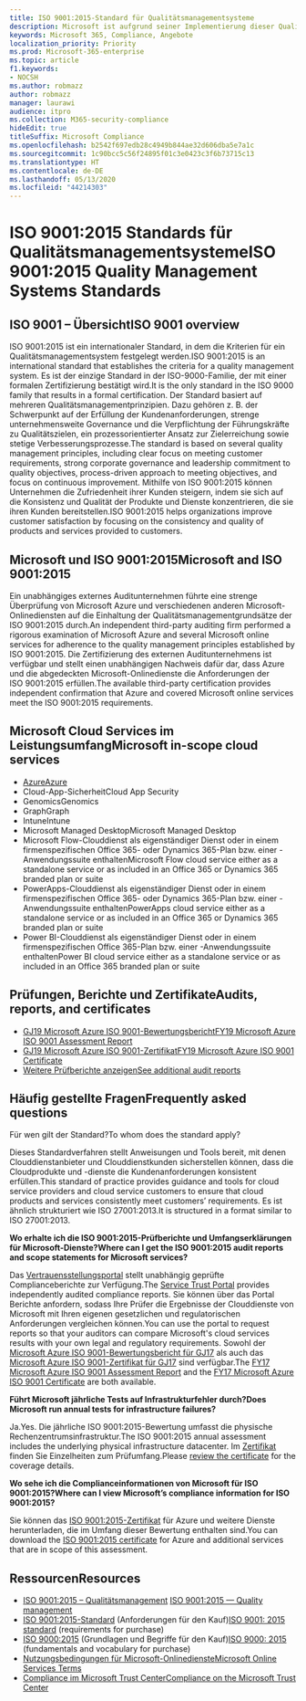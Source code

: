 ```yaml
---
title: ISO 9001:2015-Standard für Qualitätsmanagementsysteme
description: Microsoft ist aufgrund seiner Implementierung dieser Qualitätsmanagementstandards zertifiziert.
keywords: Microsoft 365, Compliance, Angebote
localization_priority: Priority
ms.prod: Microsoft-365-enterprise
ms.topic: article
f1.keywords:
- NOCSH
ms.author: robmazz
author: robmazz
manager: laurawi
audience: itpro
ms.collection: M365-security-compliance
hideEdit: true
titleSuffix: Microsoft Compliance
ms.openlocfilehash: b2542f697edb28c4949b844ae32d606dba5e7a1c
ms.sourcegitcommit: 1c90bcc5c56f24895f01c3e0423c3f6b73715c13
ms.translationtype: HT
ms.contentlocale: de-DE
ms.lasthandoff: 05/13/2020
ms.locfileid: "44214303"
---
```

# <a name="iso-90012015-quality-management-systems-standards"></a><span data-ttu-id="8fd7e-104">ISO 9001:2015 Standards für Qualitätsmanagementsysteme</span><span class="sxs-lookup"><span data-stu-id="8fd7e-104">ISO 9001:2015 Quality Management Systems Standards</span></span>

## <a name="iso-9001-overview"></a><span data-ttu-id="8fd7e-105">ISO 9001 – Übersicht</span><span class="sxs-lookup"><span data-stu-id="8fd7e-105">ISO 9001 overview</span></span>

<span data-ttu-id="8fd7e-106">ISO 9001:2015 ist ein internationaler Standard, in dem die Kriterien für ein Qualitätsmanagementsystem festgelegt werden.</span><span class="sxs-lookup"><span data-stu-id="8fd7e-106">ISO 9001:2015 is an international standard that establishes the criteria for a quality management system.</span></span> <span data-ttu-id="8fd7e-107">Es ist der einzige Standard in der ISO-9000-Familie, der mit einer formalen Zertifizierung bestätigt wird.</span><span class="sxs-lookup"><span data-stu-id="8fd7e-107">It is the only standard in the ISO 9000 family that results in a formal certification.</span></span> <span data-ttu-id="8fd7e-108">Der Standard basiert auf mehreren Qualitätsmanagementprinzipien. Dazu gehören z. B. der Schwerpunkt auf der Erfüllung der Kundenanforderungen, strenge unternehmensweite Governance und die Verpflichtung der Führungskräfte zu Qualitätszielen, ein prozessorientierter Ansatz zur Zielerreichung sowie stetige Verbesserungsprozesse.</span><span class="sxs-lookup"><span data-stu-id="8fd7e-108">The standard is based on several quality management principles, including clear focus on meeting customer requirements, strong corporate governance and leadership commitment to quality objectives, process-driven approach to meeting objectives, and focus on continuous improvement.</span></span> <span data-ttu-id="8fd7e-109">Mithilfe von ISO 9001:2015 können Unternehmen die Zufriedenheit ihrer Kunden steigern, indem sie sich auf die Konsistenz und Qualität der Produkte und Dienste konzentrieren, die sie ihren Kunden bereitstellen.</span><span class="sxs-lookup"><span data-stu-id="8fd7e-109">ISO 9001:2015 helps organizations improve customer satisfaction by focusing on the consistency and quality of products and services provided to customers.</span></span>

## <a name="microsoft-and-iso-90012015"></a><span data-ttu-id="8fd7e-110">Microsoft und ISO 9001:2015</span><span class="sxs-lookup"><span data-stu-id="8fd7e-110">Microsoft and ISO 9001:2015</span></span>

<span data-ttu-id="8fd7e-111">Ein unabhängiges externes Auditunternehmen führte eine strenge Überprüfung von Microsoft Azure und verschiedenen anderen Microsoft-Onlinediensten auf die Einhaltung der Qualitätsmanagementgrundsätze der ISO 9001:2015 durch.</span><span class="sxs-lookup"><span data-stu-id="8fd7e-111">An independent third-party auditing firm performed a rigorous examination of Microsoft Azure and several Microsoft online services for adherence to the quality management principles established by ISO 9001:2015.</span></span> <span data-ttu-id="8fd7e-112">Die Zertifizierung des externen Auditunternehmens ist verfügbar und stellt einen unabhängigen Nachweis dafür dar, dass Azure und die abgedeckten Microsoft-Onlinedienste die Anforderungen der ISO 9001:2015 erfüllen.</span><span class="sxs-lookup"><span data-stu-id="8fd7e-112">The available third-party certification provides independent confirmation that Azure and covered Microsoft online services meet the ISO 9001:2015 requirements.</span></span>

## <a name="microsoft-in-scope-cloud-services"></a><span data-ttu-id="8fd7e-113">Microsoft Cloud Services im Leistungsumfang</span><span class="sxs-lookup"><span data-stu-id="8fd7e-113">Microsoft in-scope cloud services</span></span>

- [<span data-ttu-id="8fd7e-114">Azure</span><span class="sxs-lookup"><span data-stu-id="8fd7e-114">Azure</span></span>](https://aka.ms/AzureCompliance)
- <span data-ttu-id="8fd7e-115">Cloud-App-Sicherheit</span><span class="sxs-lookup"><span data-stu-id="8fd7e-115">Cloud App Security</span></span>
- <span data-ttu-id="8fd7e-116">Genomics</span><span class="sxs-lookup"><span data-stu-id="8fd7e-116">Genomics</span></span>
- <span data-ttu-id="8fd7e-117">Graph</span><span class="sxs-lookup"><span data-stu-id="8fd7e-117">Graph</span></span>
- <span data-ttu-id="8fd7e-118">Intune</span><span class="sxs-lookup"><span data-stu-id="8fd7e-118">Intune</span></span>
- <span data-ttu-id="8fd7e-119">Microsoft Managed Desktop</span><span class="sxs-lookup"><span data-stu-id="8fd7e-119">Microsoft Managed Desktop</span></span>
- <span data-ttu-id="8fd7e-120">Microsoft Flow-Clouddienst als eigenständiger Dienst oder in einem firmenspezifischen Office 365- oder Dynamics 365-Plan bzw. einer -Anwendungssuite enthalten</span><span class="sxs-lookup"><span data-stu-id="8fd7e-120">Microsoft Flow cloud service either as a standalone service or as included in an Office 365 or Dynamics 365 branded plan or suite</span></span>
- <span data-ttu-id="8fd7e-121">PowerApps-Clouddienst als eigenständiger Dienst oder in einem firmenspezifischen Office 365- oder Dynamics 365-Plan bzw. einer -Anwendungssuite enthalten</span><span class="sxs-lookup"><span data-stu-id="8fd7e-121">PowerApps cloud service either as a standalone service or as included in an Office 365 or Dynamics 365 branded plan or suite</span></span>
- <span data-ttu-id="8fd7e-122">Power BI-Clouddienst als eigenständiger Dienst oder in einem firmenspezifischen Office 365-Plan bzw. einer -Anwendungssuite enthalten</span><span class="sxs-lookup"><span data-stu-id="8fd7e-122">Power BI cloud service either as a standalone service or as included in an Office 365 branded plan or suite</span></span>

## <a name="audits-reports-and-certificates"></a><span data-ttu-id="8fd7e-123">Prüfungen, Berichte und Zertifikate</span><span class="sxs-lookup"><span data-stu-id="8fd7e-123">Audits, reports, and certificates</span></span>

- [<span data-ttu-id="8fd7e-124">GJ19 Microsoft Azure ISO 9001-Bewertungsbericht</span><span class="sxs-lookup"><span data-stu-id="8fd7e-124">FY19 Microsoft Azure ISO 9001 Assessment Report</span></span>](https://go.microsoft.com/fwlink/p/?linkid=2077661)
- [<span data-ttu-id="8fd7e-125">GJ19 Microsoft Azure ISO 9001-Zertifikat</span><span class="sxs-lookup"><span data-stu-id="8fd7e-125">FY19 Microsoft Azure ISO 9001 Certificate</span></span>](https://go.microsoft.com/fwlink/p/?linkid=2077747)
- [<span data-ttu-id="8fd7e-126">Weitere Prüfberichte anzeigen</span><span class="sxs-lookup"><span data-stu-id="8fd7e-126">See additional audit reports</span></span>](https://aka.ms/auditreports)

## <a name="frequently-asked-questions"></a><span data-ttu-id="8fd7e-127">Häufig gestellte Fragen</span><span class="sxs-lookup"><span data-stu-id="8fd7e-127">Frequently asked questions</span></span>

<span data-ttu-id="8fd7e-128">Für wen gilt der Standard?</span><span class="sxs-lookup"><span data-stu-id="8fd7e-128">To whom does the standard apply?</span></span>

<span data-ttu-id="8fd7e-129">Dieses Standardverfahren stellt Anweisungen und Tools bereit, mit denen Clouddienstanbieter und Clouddienstkunden sicherstellen können, dass die Cloudprodukte und -dienste die Kundenanforderungen konsistent erfüllen.</span><span class="sxs-lookup"><span data-stu-id="8fd7e-129">This standard of practice provides guidance and tools for cloud service providers and cloud service customers to ensure that cloud products and services consistently meet customers’ requirements.</span></span> <span data-ttu-id="8fd7e-130">Es ist ähnlich strukturiert wie ISO 27001:2013.</span><span class="sxs-lookup"><span data-stu-id="8fd7e-130">It is structured in a format similar to ISO 27001:2013.</span></span>

<span data-ttu-id="8fd7e-131">**Wo erhalte ich die ISO 9001:2015-Prüfberichte und Umfangserklärungen für Microsoft-Dienste?**</span><span class="sxs-lookup"><span data-stu-id="8fd7e-131">**Where can I get the ISO 9001:2015 audit reports and scope statements for Microsoft services?**</span></span>

<span data-ttu-id="8fd7e-132">Das [Vertrauensstellungsportal](https://docs.microsoft.com/microsoft-365/compliance/get-started-with-service-trust-portal) stellt unabhängig geprüfte Complianceberichte zur Verfügung.</span><span class="sxs-lookup"><span data-stu-id="8fd7e-132">The [Service Trust Portal](https://docs.microsoft.com/microsoft-365/compliance/get-started-with-service-trust-portal) provides independently audited compliance reports.</span></span> <span data-ttu-id="8fd7e-133">Sie können über das Portal Berichte anfordern, sodass Ihre Prüfer die Ergebnisse der Clouddienste von Microsoft mit Ihren eigenen gesetzlichen und regulatorischen Anforderungen vergleichen können.</span><span class="sxs-lookup"><span data-stu-id="8fd7e-133">You can use the portal to request reports so that your auditors can compare Microsoft's cloud services results with your own legal and regulatory requirements.</span></span> <span data-ttu-id="8fd7e-134">Sowohl der [Microsoft Azure ISO 9001-Bewertungsbericht für GJ17](https://www.microsoft.com/?ref=aka) als auch das [Microsoft Azure ISO 9001-Zertifikat für GJ17](https://www.microsoft.com/?ref=aka) sind verfügbar.</span><span class="sxs-lookup"><span data-stu-id="8fd7e-134">The [FY17 Microsoft Azure ISO 9001 Assessment Report](https://www.microsoft.com/?ref=aka) and the [FY17 Microsoft Azure ISO 9001 Certificate](https://www.microsoft.com/?ref=aka) are both available.</span></span>

<span data-ttu-id="8fd7e-135">**Führt Microsoft jährliche Tests auf Infrastrukturfehler durch?**</span><span class="sxs-lookup"><span data-stu-id="8fd7e-135">**Does Microsoft run annual tests for infrastructure failures?**</span></span>

<span data-ttu-id="8fd7e-136">Ja.</span><span class="sxs-lookup"><span data-stu-id="8fd7e-136">Yes.</span></span> <span data-ttu-id="8fd7e-137">Die jährliche ISO 9001:2015-Bewertung umfasst die physische Rechenzentrumsinfrastruktur.</span><span class="sxs-lookup"><span data-stu-id="8fd7e-137">The ISO 9001:2015 annual assessment includes the underlying physical infrastructure datacenter.</span></span> <span data-ttu-id="8fd7e-138">Im [Zertifikat](https://www.microsoft.com/?ref=aka) finden Sie Einzelheiten zum Prüfumfang.</span><span class="sxs-lookup"><span data-stu-id="8fd7e-138">Please [review the certificate](https://www.microsoft.com/?ref=aka) for the coverage details.</span></span>

<span data-ttu-id="8fd7e-139">**Wo sehe ich die Complianceinformationen von Microsoft für ISO 9001:2015?**</span><span class="sxs-lookup"><span data-stu-id="8fd7e-139">**Where can I view Microsoft’s compliance information for ISO 9001:2015?**</span></span>

<span data-ttu-id="8fd7e-140">Sie können das [ISO 9001:2015-Zertifikat](https://www.microsoft.com/?ref=aka) für Azure und weitere Dienste herunterladen, die im Umfang dieser Bewertung enthalten sind.</span><span class="sxs-lookup"><span data-stu-id="8fd7e-140">You can download the [ISO 9001:2015 certificate](https://www.microsoft.com/?ref=aka) for Azure and additional services that are in scope of this assessment.</span></span>

## <a name="resources"></a><span data-ttu-id="8fd7e-141">Ressourcen</span><span class="sxs-lookup"><span data-stu-id="8fd7e-141">Resources</span></span>

- <span data-ttu-id="8fd7e-142">[ISO 9001:2015 – Qualitätsmanagement](https://www.iso.org/iso-9001-quality-management.html) </span><span class="sxs-lookup"><span data-stu-id="8fd7e-142">[ISO 9001:2015 — Quality management](https://www.iso.org/iso-9001-quality-management.html)</span></span>
- <span data-ttu-id="8fd7e-143">[ISO 9001:2015-Standard](https://www.iso.org/standard/62085.html) (Anforderungen für den Kauf)</span><span class="sxs-lookup"><span data-stu-id="8fd7e-143">[ISO 9001: 2015 standard](https://www.iso.org/standard/62085.html) (requirements for purchase)</span></span>
- <span data-ttu-id="8fd7e-144">[ISO 9000:2015](https://www.iso.org/standard/45481.html) (Grundlagen und Begriffe für den Kauf)</span><span class="sxs-lookup"><span data-stu-id="8fd7e-144">[ISO 9000: 2015](https://www.iso.org/standard/45481.html) (fundamentals and vocabulary for purchase)</span></span>
- [<span data-ttu-id="8fd7e-145">Nutzungsbedingungen für Microsoft-Onlinedienste</span><span class="sxs-lookup"><span data-stu-id="8fd7e-145">Microsoft Online Services Terms</span></span>](https://aka.ms/Online-Services-Terms)
- [<span data-ttu-id="8fd7e-146">Compliance im Microsoft Trust Center</span><span class="sxs-lookup"><span data-stu-id="8fd7e-146">Compliance on the Microsoft Trust Center</span></span>](https://www.microsoft.com/trust-center/compliance/compliance-overview)

